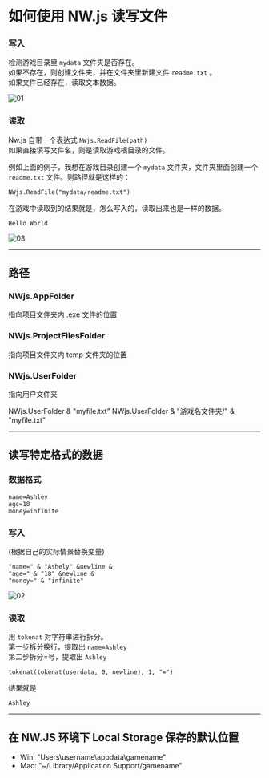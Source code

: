 # 如何使用 NW.js 读写文件


### 写入

检测游戏目录里 `mydata` 文件夹是否存在。  
如果不存在，则创建文件夹，并在文件夹里新建文件 `readme.txt` 。    
如果文件已经存在，读取文本数据。  

![01](https://user-images.githubusercontent.com/45864744/147338391-3b9d02c1-c1bf-473e-b065-cf3be1f65540.png)


### 读取

Nw.js 自带一个表达式 ` NWjs.ReadFile(path) `  
如果直接填写文件名，则是读取游戏根目录的文件。

例如上面的例子，我想在游戏目录创建一个 `mydata` 文件夹，文件夹里面创建一个 `readme.txt` 文件。则路径就是这样的：

```
NWjs.ReadFile("mydata/readme.txt")
```

在游戏中读取到的结果就是，怎么写入的，读取出来也是一样的数据。  

```
Hello World
```

![03](https://user-images.githubusercontent.com/45864744/147339645-31d8428b-a814-4ae0-a84e-c0d55abeaaea.png)


---

## 路径

### NWjs.AppFolder
指向项目文件夹内 .exe 文件的位置

### NWjs.ProjectFilesFolder
指向项目文件夹内 temp 文件夹的位置

### NWjs.UserFolder 
指向用户文件夹

NWjs.UserFolder & "myfile.txt"
NWjs.UserFolder & "游戏名文件夹/" & "myfile.txt"


---


## 读写特定格式的数据


### 数据格式

```
name=Ashley
age=18
money=infinite
```

### 写入

(根据自己的实际情景替换变量)

```
"name=" & "Ashely" &newline &
"age=" & "18" &newline &
"money=" & "infinite"
```

![02](https://user-images.githubusercontent.com/45864744/147338728-35a32221-cd90-4b80-9df8-0fc379751692.png)


### 读取

用 `tokenat` 对字符串进行拆分。  
第一步拆分换行，提取出 `name=Ashley`  
第二步拆分=号，提取出 `Ashley`  

```
tokenat(tokenat(userdata, 0, newline), 1, "=")
```

结果就是

```
Ashley
```

---

## 在 NW.JS 环境下 Local Storage 保存的默认位置

- Win: "Users\username\appdata\gamename\"
- Mac: "~/Library/Application Support/gamename"
